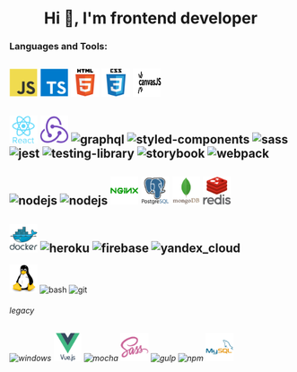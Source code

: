 <h1 align="center">Hi 👋, I'm frontend developer</h1>

<h3>Languages and Tools:</h3>

<img
  src="https://raw.githubusercontent.com/devicons/devicon/master/icons/javascript/javascript-original.svg"
  alt="javascript"
  width="50"
  height="50"
/>
<img
  src="https://raw.githubusercontent.com/devicons/devicon/master/icons/typescript/typescript-original.svg"
  alt="typescript"
  width="50"
  height="50"
/>
<img
  src="https://raw.githubusercontent.com/devicons/devicon/master/icons/html5/html5-original-wordmark.svg"
  alt="html5"
  width="50"
  height="50"
/>
<img
  src="https://raw.githubusercontent.com/devicons/devicon/master/icons/css3/css3-original-wordmark.svg"
  alt="css3"
  width="50"
  height="50"
/>
<img
  src="https://raw.githubusercontent.com/Hardik0307/Hardik0307/master/assets/canvasjs-charts.svg"
  alt="canvasjs"
  width="50"
  height="50"
/>
-
<img
  src="https://raw.githubusercontent.com/devicons/devicon/master/icons/react/react-original-wordmark.svg"
  alt="react"
  width="50"
  height="50"
/>
<img
  src="https://raw.githubusercontent.com/devicons/devicon/master/icons/redux/redux-original.svg"
  alt="redux"
  width="50"
  height="50"
/>
<img
  src="https://www.vectorlogo.zone/logos/graphql/graphql-icon.svg"
  alt="graphql"
  width="50"
  height="50"
/>
<img
  src="https://miro.medium.com/max/960/1*Iohnw2aOQ5EBghVoqKA7VA.png"
  alt="styled-components"
  width="50"
  height="50"
/>
<img
  src="https://upload.wikimedia.org/wikipedia/commons/thumb/b/bc/PostCSS_Logo.svg/778px-PostCSS_Logo.svg.png"
  alt="sass"
  width="50"
  height="50"
/>
<img
  src="https://www.vectorlogo.zone/logos/jestjsio/jestjsio-icon.svg"
  alt="jest"
  width="50"
  height="50"
/>
<img
  src="https://testing-library.com/img/octopus-128x128.png"
  alt="testing-library"
  width="50"
  height="50"
/>
<img
  src="https://avatars.githubusercontent.com/u/22632046?s=200&v=4"
  alt="storybook"
  width="50"
  height="50"
/>
<img
  src="https://habrastorage.org/webt/k-/tm/2g/k-tm2gvbb_ky6gdrd-tzqrzjkf4.png"
  alt="webpack"
  width="50"
  height="50"
/>
-
<img 
  src="https://web-creator.ru/uploads/Page/22/nodejs.svg" 
  alt="nodejs" 
  width="50" 
  height="50" 
/>
<img 
  src="https://upload.wikimedia.org/wikipedia/commons/thumb/8/84/Deno.svg/600px-Deno.svg.png?20190706023036" 
  alt="nodejs" 
  width="50" 
  height="50" 
/>
<img
  src="https://raw.githubusercontent.com/devicons/devicon/master/icons/nginx/nginx-original.svg"
  alt="nginx"
  width="50"
  height="50"
/>
<img
  src="https://raw.githubusercontent.com/devicons/devicon/master/icons/postgresql/postgresql-original-wordmark.svg"
  alt="postgresql"
  width="50"
  height="50"
/>
<img
  src="https://raw.githubusercontent.com/devicons/devicon/master/icons/mongodb/mongodb-original-wordmark.svg"
  alt="mongodb"
  width="50"
  height="50"
/>
<img
  src="https://raw.githubusercontent.com/devicons/devicon/master/icons/redis/redis-original-wordmark.svg"
  alt="redis"
  width="50"
  height="50"
/>
-
<img
  src="https://raw.githubusercontent.com/devicons/devicon/master/icons/docker/docker-original-wordmark.svg"
  alt="docker"
  width="50"
  height="50"
/>
<img
  src="https://www.vectorlogo.zone/logos/heroku/heroku-icon.svg"
  alt="heroku"
  width="50"
  height="50"
/>
<img
  src="https://www.vectorlogo.zone/logos/firebase/firebase-icon.svg"
  alt="firebase"
  width="50"
  height="50"
/>
<img
  src="https://upload.wikimedia.org/wikipedia/commons/thumb/6/69/Cloud_icon_128x128px.svg/1200px-Cloud_icon_128x128px.svg.png"
  alt="yandex_cloud"
  width="50"
  height="50"
/>
-
<img
  src="https://raw.githubusercontent.com/devicons/devicon/master/icons/linux/linux-original.svg"
  alt="linux"
  width="50"
  height="50"
/>
<img
  src="https://www.vectorlogo.zone/logos/gnu_bash/gnu_bash-icon.svg"
  alt="bash"
  width="50"
  height="50"
/>
<img
  src="https://www.vectorlogo.zone/logos/git-scm/git-scm-icon.svg"
  alt="git"
  width="50"
  height="50"
/>
<h6>legacy<h6>
<img
  src="https://upload.wikimedia.org/wikipedia/commons/thumb/5/5f/Windows_logo_-_2012.svg/120px-Windows_logo_-_2012.svg.png"
  alt="windows"
  width="50"
  height="50"
/>
<img
  src="https://raw.githubusercontent.com/devicons/devicon/master/icons/vuejs/vuejs-original-wordmark.svg"
  alt="vuejs"
  width="50"
  height="50"
/>
<img
  src="https://www.vectorlogo.zone/logos/mochajs/mochajs-icon.svg"
  alt="mocha"
  width="50"
  height="50"
/>
<img
  src="https://raw.githubusercontent.com/devicons/devicon/master/icons/sass/sass-original.svg"
  alt="sass"
  width="50"
  height="50"
/>
<img
  src="https://raw.githubusercontent.com/gulpjs/artwork/master/gulp-2x.png"
  alt="gulp"
  height="50"
  width="23"
/>
<img
  src="https://upload.wikimedia.org/wikipedia/commons/thumb/d/db/Npm-logo.svg/1200px-Npm-logo.svg.png"
  alt="npm"
  width="50"
/>
<img
  src="https://raw.githubusercontent.com/devicons/devicon/master/icons/mysql/mysql-original-wordmark.svg"
  alt="mysql"
  width="50"
  height="50"
/>
